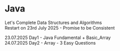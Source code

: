 # Java
Let's Complete Data Structures and Algorithms<br>
Restart on 23rd July 2025 - Promise to be Consistent<br>

23.07.2025 Day1 - Java Fundamental + Basic_Array<br>
24.07.2025 Day2 - Array - 3 Easy Questions<br>
